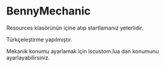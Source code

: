# BennyMechanic

Resources klasörünün içine atıp startlamanız yeterlidir.

Türkçeleştirme yapılmıştır.

Mekanik konumu ayarlamak için lscustom.lua dan konumunu ayarlayabilirsiniz.


